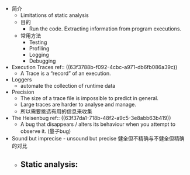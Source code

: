 - 简介
	- Limitations of  static analysis
	- 目的
		- Run the code. Extracting information from program executions.
	- 常用方法
		- Testing
		- Profiling
		- Logging
		- Debugging
- Execution Traces
  ref:: ((63f3788b-f092-4cbc-a971-db6fb086a39c))
	- A Trace is a “record” of an execution.
- Loggers
	- automate the collection of runtime data
- Precision
	- The size of a trace file is impossible to predict in general.
	- Large traces are harder to analyse and manage.
	- 所以需要挑选有用的信息来收集
- The Heisenbug
  ref:: ((63f37da1-718b-48f2-a9c5-3e8abb63b419))
	- A bug that disappears / alters its behaviour when you attempt to observe it. (量子bug)
- Sound but imprecise - unsound but precise
  健全但不精确与不健全但精确的对比
	- Static analysis:
		-